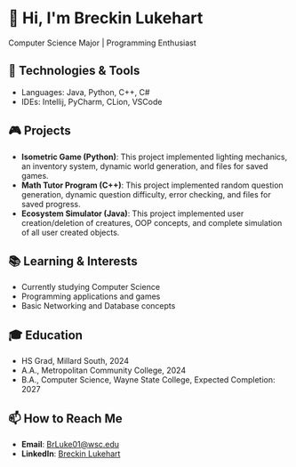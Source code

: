 # 👋 Hi, I'm Breckin Lukehart
Computer Science Major | Programming Enthusiast

## 🔧 Technologies & Tools
* Languages: Java, Python, C++, C#
* IDEs: Intellij, PyCharm, CLion, VSCode

## 🎮 Projects
* **Isometric Game (Python)**: This project implemented lighting mechanics, an inventory system, dynamic world generation, and files for saved games.
* **Math Tutor Program (C++)**: This project implemented random question generation, dynamic question difficulty, error checking, and files for saved progress.
* **Ecosystem Simulator (Java)**: This project implemented user creation/deletion of creatures, OOP concepts, and complete simulation of all user created objects.

## 📚 Learning & Interests
* Currently studying Computer Science
* Programming applications and games
* Basic Networking and Database concepts

## 🎓 Education
* HS Grad, Millard South, 2024
* A.A., Metropolitan Community College, 2024
* B.A., Computer Science, Wayne State College, Expected Completion: 2027

## 📫 How to Reach Me
* **Email**: [BrLuke01@wsc.edu](mailto:brluke01@wsc.edu)
* **LinkedIn**: [Breckin Lukehart](https://www.linkedin.com/in/breckin-lukehart-834996350/)

